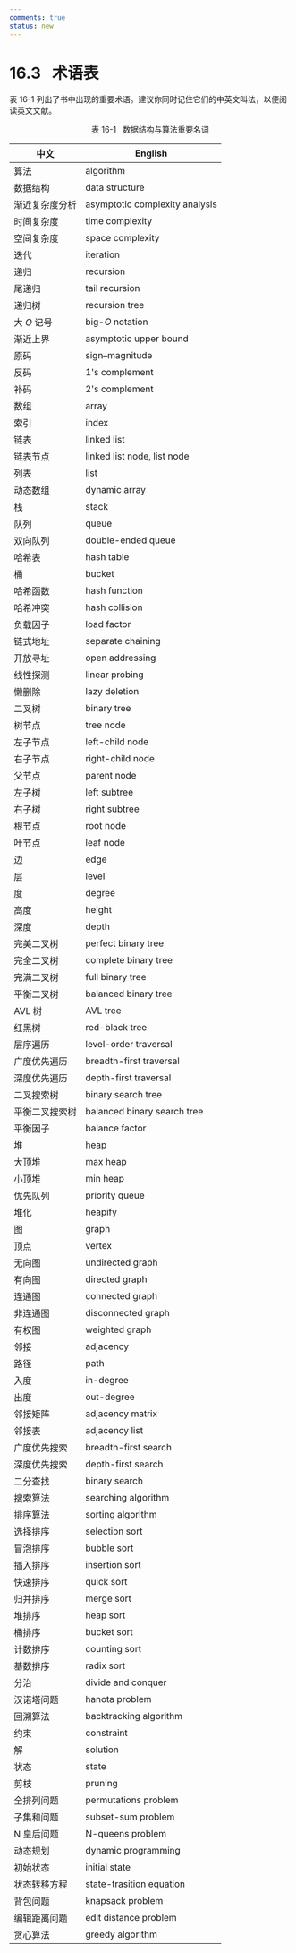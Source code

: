 ```yaml
---
comments: true
status: new
---
```


# 16.3 &nbsp; 术语表

表 16-1 列出了书中出现的重要术语。建议你同时记住它们的中英文叫法，以便阅读英文文献。

<p align="center"> 表 16-1 &nbsp; 数据结构与算法重要名词 </p>

<div class="center-table" markdown>

| 中文           | English                        |
| -------------- | ------------------------------ |
| 算法           | algorithm                      |
| 数据结构       | data structure                 |
| 渐近复杂度分析 | asymptotic complexity analysis |
| 时间复杂度     | time complexity                |
| 空间复杂度     | space complexity               |
| 迭代           | iteration                      |
| 递归           | recursion                      |
| 尾递归         | tail recursion                 |
| 递归树         | recursion tree                 |
| 大 $O$ 记号    | big-$O$ notation               |
| 渐近上界       | asymptotic upper bound         |
| 原码           | sign–magnitude                 |
| 反码           | 1's complement                 |
| 补码           | 2's complement                 |
| 数组           | array                          |
| 索引           | index                          |
| 链表           | linked list                    |
| 链表节点       | linked list node, list node    |
| 列表           | list                           |
| 动态数组       | dynamic array                  |
| 栈             | stack                          |
| 队列           | queue                          |
| 双向队列       | double-ended queue             |
| 哈希表         | hash table                     |
| 桶             | bucket                         |
| 哈希函数       | hash function                  |
| 哈希冲突       | hash collision                 |
| 负载因子       | load factor                    |
| 链式地址       | separate chaining              |
| 开放寻址       | open addressing                |
| 线性探测       | linear probing                 |
| 懒删除         | lazy deletion                  |
| 二叉树         | binary tree                    |
| 树节点         | tree node                      |
| 左子节点       | left-child node                |
| 右子节点       | right-child node               |
| 父节点         | parent node                    |
| 左子树         | left subtree                   |
| 右子树         | right subtree                  |
| 根节点         | root node                      |
| 叶节点         | leaf node                      |
| 边             | edge                           |
| 层             | level                          |
| 度             | degree                         |
| 高度           | height                         |
| 深度           | depth                          |
| 完美二叉树     | perfect binary tree            |
| 完全二叉树     | complete binary tree           |
| 完满二叉树     | full binary tree               |
| 平衡二叉树     | balanced binary tree           |
| AVL 树         | AVL tree                       |
| 红黑树         | red-black tree                 |
| 层序遍历       | level-order traversal          |
| 广度优先遍历   | breadth-first traversal        |
| 深度优先遍历   | depth-first traversal          |
| 二叉搜索树     | binary search tree             |
| 平衡二叉搜索树 | balanced binary search tree    |
| 平衡因子       | balance factor                 |
| 堆             | heap                           |
| 大顶堆         | max heap                       |
| 小顶堆         | min heap                       |
| 优先队列       | priority queue                 |
| 堆化           | heapify                        |
| 图             | graph                          |
| 顶点           | vertex                         |
| 无向图         | undirected graph               |
| 有向图         | directed graph                 |
| 连通图         | connected graph                |
| 非连通图       | disconnected graph             |
| 有权图         | weighted graph                 |
| 邻接           | adjacency                      |
| 路径           | path                           |
| 入度           | in-degree                      |
| 出度           | out-degree                     |
| 邻接矩阵       | adjacency matrix               |
| 邻接表         | adjacency list                 |
| 广度优先搜索   | breadth-first search           |
| 深度优先搜索   | depth-first search             |
| 二分查找       | binary search                  |
| 搜索算法       | searching algorithm            |
| 排序算法       | sorting algorithm              |
| 选择排序       | selection sort                 |
| 冒泡排序       | bubble sort                    |
| 插入排序       | insertion sort                 |
| 快速排序       | quick sort                     |
| 归并排序       | merge sort                     |
| 堆排序         | heap sort                      |
| 桶排序         | bucket sort                    |
| 计数排序       | counting sort                  |
| 基数排序       | radix sort                     |
| 分治           | divide and conquer             |
| 汉诺塔问题     | hanota problem                 |
| 回溯算法       | backtracking algorithm         |
| 约束           | constraint                     |
| 解             | solution                       |
| 状态           | state                          |
| 剪枝           | pruning                        |
| 全排列问题     | permutations problem           |
| 子集和问题     | subset-sum problem             |
| N 皇后问题     | N-queens problem               |
| 动态规划       | dynamic programming            |
| 初始状态       | initial state                  |
| 状态转移方程   | state-trasition equation       |
| 背包问题       | knapsack problem               |
| 编辑距离问题   | edit distance problem          |
| 贪心算法       | greedy algorithm               |

</div>
